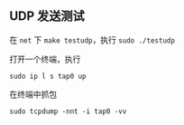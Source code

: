 ## UDP 发送测试

在 `net` 下 `make testudp`，执行 `sudo ./testudp`

打开一个终端，执行
```
sudo ip l s tap0 up
```

在终端中抓包

```
sudo tcpdump -nnt -i tap0 -vv
```